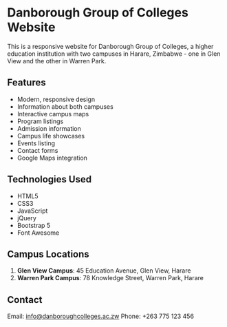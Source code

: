 # Danborough Group of Colleges Website

This is a responsive website for Danborough Group of Colleges, a higher education institution with two campuses in Harare, Zimbabwe - one in Glen View and the other in Warren Park.

## Features

- Modern, responsive design
- Information about both campuses
- Interactive campus maps
- Program listings
- Admission information
- Campus life showcases
- Events listing
- Contact forms
- Google Maps integration

## Technologies Used

- HTML5
- CSS3
- JavaScript
- jQuery
- Bootstrap 5
- Font Awesome

## Campus Locations

1. **Glen View Campus**: 45 Education Avenue, Glen View, Harare
2. **Warren Park Campus**: 78 Knowledge Street, Warren Park, Harare

## Contact

Email: info@danboroughcolleges.ac.zw
Phone: +263 775 123 456
